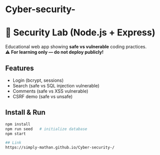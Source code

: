 # Cyber-security-
# 🔐 Security Lab (Node.js + Express)

Educational web app showing **safe vs vulnerable** coding practices.  
⚠️ **For learning only — do not deploy publicly!**

## Features
- Login (bcrypt, sessions)
- Search (safe vs SQL injection vulnerable)
- Comments (safe vs XSS vulnerable)
- CSRF demo (safe vs unsafe)

## Install & Run
```bash
npm install
npm run seed   # initialize database
npm start

## Link
https://simply-mathan.github.io/Cyber-security-/
